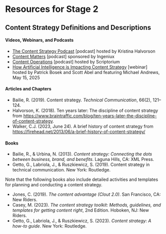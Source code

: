 # Resources for Stage 2

## Content Strategy Definitions and Descriptions

#### Videos, Webinars, and Podcasts
* [The Content Strategy Podcast](https://www.braintraffic.com/podcast) [podcast] hosted by Kristina Halvorson
* [Content Matters](https://creators.spotify.com/pod/profile/content-matters/) [podcast] sponsored by Ingeniux
* [Content Operations](https://www.scriptorium.com/category/podcast/) [podcast] hosted by Scriptorium
* [How Artificial Intelligence is Impacting Content Strategy](https://www.brighttalk.com/webcast/9273/633289?q=%22Coffee%20and%20Content%22) [webinar] hosted by Patrick Bosek and Scott Abel and featuring Michael Andrews, May 15, 2025

#### Articles and Chapters
* Bailie, R. (2019). Content strategy. *Technical Communication*, 66(2), 121–124.
* Halvorson, K. (2018). Ten years later: The discipline of content strategy from https://www.braintraffic.com/blog/ten-years-later-the-discipline-of-content-strategy.
* Walker, C.J. (2023, June 24). A brief history of content strategy from https://firehead.net/2013/06/a-brief-history-of-content-strategy/

#### Books
* Bailie, R., & Urbina, N. (2013). *Content strategy: Connecting the dots between business, brand, and benefits*. Laguna Hills, CA: XML Press.
* Getto, G., Labriola, J., & Ruszkiewicz, S. (2019). Content strategy in technical communication. New York: Routledge.
  
Note that the following books also include detailed activities and templates for planning and conducting a content strategy.
* Jones, C. (2019). *The content advantage (Clout 2.0)*. San Francisco, CA: New Riders.
* Casey, M. (2023). *The content strategy toolkit: Methods, guidelines, and templates for getting content right*, 2nd Edition. Hoboken, NJ: New Riders.
* Getto, G., Labriola, J., & Ruszkiewicz, S. (2023). *Content strategy: A how-to guide*. New York: 
Routledge.


